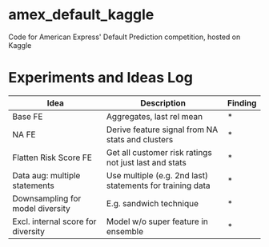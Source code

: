# amex_default_kaggle
Code for American Express' Default Prediction competition, hosted on Kaggle

# Experiments and Ideas Log

|Idea |Description | Finding|
--- | --- | ---|
|Base FE |Aggregates, last rel mean| * |
|NA FE |Derive feature signal from NA stats and clusters| * |
|Flatten Risk Score FE |Get all customer risk ratings not just last and stats| * |
|Data aug: multiple statements| Use multiple (e.g. 2nd last) statements for training data| * |
|Downsampling for model diversity| E.g. sandwich technique| * |
|Excl. internal score for diversity| Model w/o super feature in ensemble| * |
